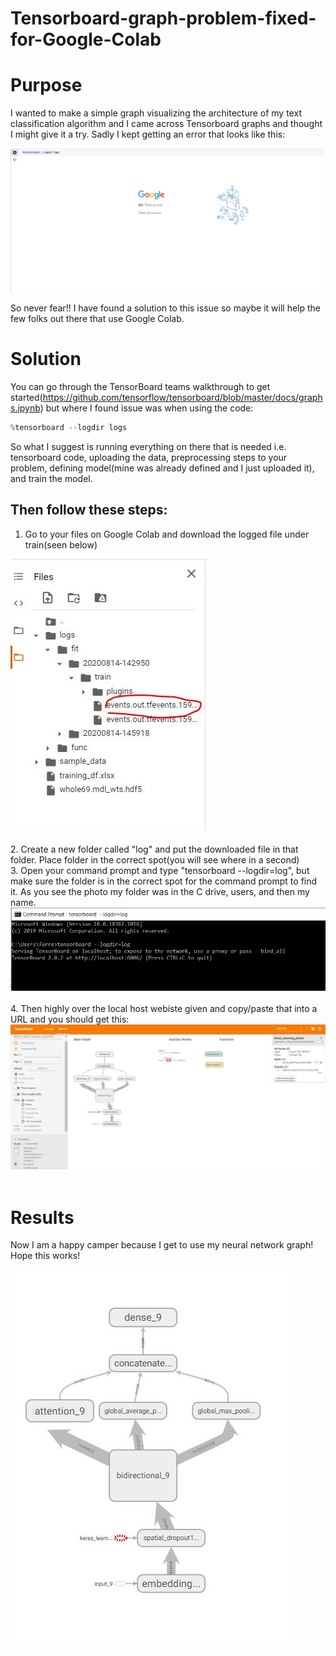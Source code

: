 # Tensorboard-graph-problem-fixed-for-Google-Colab
# Purpose
I wanted to make a simple graph visualizing the architecture of my text classification algorithm and I came across Tensorboard graphs and thought I might give it a try. Sadly I kept getting an error that looks like this:<br />
<div align="left"><img src="tensorfail.JPG"</img></div>



So never fear!! I have found a solution to this issue so maybe it will help the few folks out there that use Google Colab. 

# Solution
You can go through the TensorBoard teams walkthrough to get started(https://github.com/tensorflow/tensorboard/blob/master/docs/graphs.ipynb) but where I found issue was when using the code:
``` Python
%tensorboard --logdir logs
```

So what I suggest is running everything on there that is needed i.e. tensorboard code, uploading the data, preprocessing steps to your problem, defining model(mine was already defined and I just uploaded it), and train the model. 

## Then follow these steps:

1. Go to your files on Google Colab and download the logged file under train(seen below)
<div align="left"><img src="copyfile.JPG"</img></div><br />
2. Create a new folder called "log" and put the downloaded file in that folder. Place folder in the correct spot(you will see where in a second)<br />
3. Open your command prompt and type "tensorboard --logdir=log", but make sure the folder is in the correct spot for the command prompt to find it. As you see the photo my folder was in the C drive, users, and then my name.
<div align="left"><img src="commandprompt.JPG"</img></div><br />
4. Then highly over the local host webiste given and copy/paste that into a URL and you should get this:
<div align="left"><img src="tensorboard.JPG"</img></div><br />

# Results
Now I am a happy camper because I get to use my neural network graph! Hope this works!
<div align="left"><img src="tensorgraph.JPG"</img></div><br />



